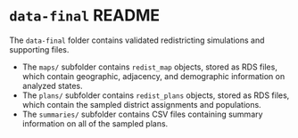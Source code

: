 # `data-final` README

The `data-final` folder contains validated redistricting simulations and supporting files.

- The `maps/` subfolder contains `redist_map` objects, stored as RDS files,
  which contain geographic, adjacency, and demographic information on analyzed
  states.
- The `plans/` subfolder contains `redist_plans` objects, stored as RDS files,
  which contain the sampled district assignments and populations.
- The `summaries/` subfolder contains CSV files containing summary information
  on all of the sampled plans.

